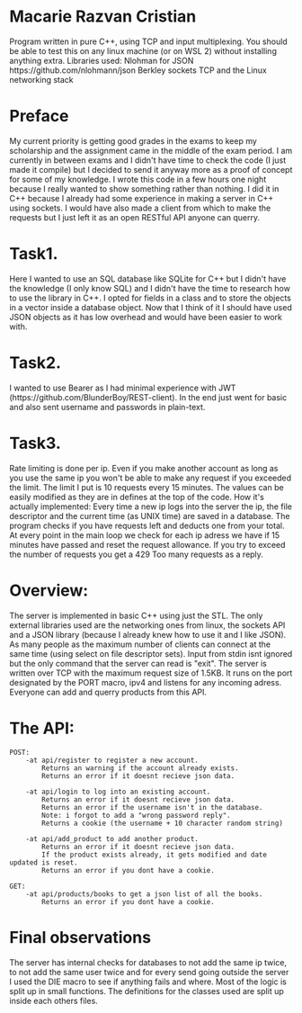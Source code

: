 Macarie Razvan Cristian
======
<p>
Program written in pure C++, using TCP and input multiplexing.
You should be able to test this on any linux machine (or on WSL 2) without
installing anything extra.
Libraries used: 
    Nlohman for JSON https://github.com/nlohmann/json
    Berkley sockets
    TCP and the Linux networking stack
</p>

Preface
======

<p>
    My current priority is getting good grades in the exams to keep
my scholarship and the assignment came in the middle of the exam 
period. I am currently in between exams and I didn't have time to check
the code (I just made it compile) but I decided to send it anyway
more as a proof of concept for some of my knowledge. I wrote this code
in a few hours one night because I really wanted to show something rather
than nothing. 
    I did it in C++ because I already had some experience in making a server
in C++ using sockets. I would have also made a client from which to make 
the requests but I just left it as an open RESTful API anyone can querry.
</p>

Task1.
======
<p>
    Here I wanted to use an SQL database like SQLite for C++ but I didn't have
the knowledge (I only know SQL) and I didn't have the time to research how to 
use the library in C++.
    I opted for fields in a class and to store the objects in a vector inside
a database object. Now that I think of it I should have used JSON objects as
it has low overhead and would have been easier to work with.
</p>

Task2.
======

<p>
    I wanted to use Bearer as I had minimal experience with JWT 
(https://github.com/BlunderBoy/REST-client). In the end just went for basic
and also sent username and passwords in plain-text.
</p>

Task3.
======

<p>
    Rate limiting is done per ip. Even if you make another account as long as
you use the same ip you won't be able to make any request if you exceeded the limit.
The limit I put is 10 requests every 15 minutes. The values can be easily modified
as they are in defines at the top of the code.
    How it's actually implemented: Every time a new ip logs into the server the ip,
the file descriptor and the current time (as UNIX time) are saved in a database.
The program checks if you have requests left and deducts one from your total.
At every point in the main loop we check for each ip adress we have if 15 minutes 
have passed and reset the request allowance.
    If you try to exceed the number of requests you get a 429 Too many requests as
a reply.
</p>

Overview:
======

<p>
    The server is implemented in basic C++ using just the STL. The only external
libraries used are the networking ones from linux, the sockets API and a JSON 
library (because I already knew how to use it and I like JSON). As many people as
the maximum number of clients can connect at the same time (using select on file
descriptor sets). Input from stdin isnt ignored but the only command that the
server can read is "exit".
    The server is written over TCP with the maximum request size of 1.5KB.
It runs on the port designated by the PORT macro, ipv4 and listens for any
incoming adress.
    Everyone can add and querry products from this API.
</p>

The API:
======
```
POST:
    -at api/register to register a new account.
        Returns an warning if the account already exists.
        Returns an error if it doesnt recieve json data.

    -at api/login to log into an existing account.
        Returns an error if it doesnt recieve json data.
        Returns an error if the username isn't in the database.
        Note: i forgot to add a "wrong password reply".
        Returns a cookie (the username + 10 character random string)

    -at api/add_product to add another product.
        Returns an error if it doesnt recieve json data.
        If the product exists already, it gets modified and date updated is reset.
        Returns an error if you dont have a cookie.

GET:
    -at api/products/books to get a json list of all the books.
        Returns an error if you dont have a cookie.
```

Final observations
=========
<p>
    The server has internal checks for databases to not add the same ip twice, to not
add the same user twice and for every send going outside the server I used the DIE macro to
see if anything fails and where. Most of the logic is split up in small functions. The definitions 
for the classes used are split up inside each others files.
</p>

